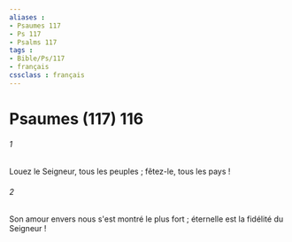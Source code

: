 ```yaml
---
aliases : 
- Psaumes 117
- Ps 117
- Psalms 117
tags : 
- Bible/Ps/117
- français
cssclass : français
---
```


# Psaumes (117) 116

###### 1
Louez le Seigneur, tous les peuples ; fêtez-le, tous les pays !
###### 2
Son amour envers nous s'est montré le plus fort ; éternelle est la fidélité du Seigneur !
